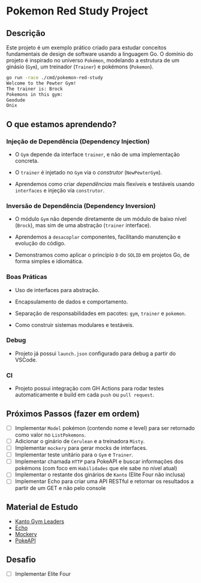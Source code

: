 # Pokemon Red Study Project

## Descrição

Este projeto é um exemplo prático criado para estudar conceitos fundamentais de design de software usando a linguagem Go.
O domínio do projeto é inspirado no universo `Pokémon`, modelando a estrutura de um ginásio (`Gym`), um treinador (`Trainer`) e pokémons (`Pokemon`).

```bash
go run -race ./cmd/pokemon-red-study
Welcome to the Pewter Gym!
The trainer is: Brock
Pokemons in this gym:
Geodude
Onix
```

## O que estamos aprendendo?

### Injeção de Dependência (Dependency Injection)

- O `Gym` depende da interface `trainer`, e não de uma implementação concreta.

- O `trainer` é injetado no `Gym` via o *construtor* (`NewPewterGym`).

- Aprendemos como criar *dependências* mais flexíveis e testáveis usando `interfaces` e injeção via `construtor`.

### Inversão de Dependência (Dependency Inversion)

- O módulo `Gym` não depende diretamente de um módulo de baixo nível (`Brock`), mas sim de uma abstração (`trainer` interface).

- Aprendemos a `desacoplar` componentes, facilitando manutenção e evolução do código.

- Demonstramos como aplicar o princípio `D` do `SOLID` em projetos Go, de forma simples e idiomática.

### Boas Práticas

- Uso de interfaces para abstração.

- Encapsulamento de dados e comportamento.

- Separação de responsabilidades em pacotes: `gym`, `trainer` e `pokemon`.

- Como construir sistemas modulares e testáveis.


### Debug
- Projeto já possui `launch.json` configurado para debug a partir do VSCode.

### CI
- Projeto possui integração com GH Actions para rodar testes automaticamente e build em cada `push` ou `pull request`.

## Próximos Passos (fazer em ordem)

- [ ] Implementar `Model` pokémon (contendo nome e level) para ser retornado como valor no `ListPokemons`.
- [ ] Adicionar o ginário de `Cerulean` e a treinadora `Misty`.
- [ ] Implementar `mockery` para gerar mocks de interfaces.
- [ ] Implementar teste unitário para o `Gym` e `Trainer`.
- [ ] Implementar chamada `HTTP` para PokeAPI e buscar informações dos pokémons (com foco em `Habilidades` que ele sabe no nível atual)
- [ ] Implementar o restante dos ginários de `Kanto` (Elite Four não inclusa)
- [ ] Implementar Echo para criar uma API RESTful e retornar os resultados a partir de um GET e não pelo console

## Material de Estudo

- [Kanto Gym Leaders](https://pokemondb.net/red-blue/gymleaders-elitefour)
- [Echo](https://echo.labstack.com/docs)
- [Mockery](https://vektra.github.io/mockery/latest/)
- [PokeAPI](https://pokeapi.co/)


## Desafio

- [ ] Implementar Elite Four
